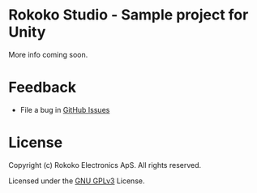# Rokoko Studio - Sample project for Unity

More info coming soon.

# Feedback

- File a bug in [GitHub Issues](https://github.com/RokokoElectronics/studio-unity-sample-project/issues)

# License

Copyright (c) Rokoko Electronics ApS. All rights reserved.

Licensed under the [GNU GPLv3](https://github.com/RokokoElectronics/studio-unity-sample-project/LICENSE.md) License.